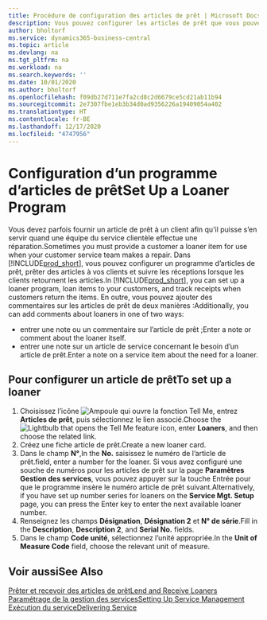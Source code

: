 ```yaml
---
title: Procédure de configuration des articles de prêt | Microsoft Docs
description: Vous pouvez configurer les articles de prêt que vous pouvez prêter aux clients afin de remplacer les articles de service lors de leur maintenance.
author: bholtorf
ms.service: dynamics365-business-central
ms.topic: article
ms.devlang: na
ms.tgt_pltfrm: na
ms.workload: na
ms.search.keywords: ''
ms.date: 10/01/2020
ms.author: bholtorf
ms.openlocfilehash: f09db27d711e7fa2cd8c2d6679ce5cd21ab11b94
ms.sourcegitcommit: 2e7307fbe1eb3b34d0ad9356226a19409054a402
ms.translationtype: HT
ms.contentlocale: fr-BE
ms.lasthandoff: 12/17/2020
ms.locfileid: "4747956"
---
```

# <a name="set-up-a-loaner-program"></a><span data-ttu-id="7cff5-103">Configuration d’un programme d’articles de prêt</span><span class="sxs-lookup"><span data-stu-id="7cff5-103">Set Up a Loaner Program</span></span>
<span data-ttu-id="7cff5-104">Vous devez parfois fournir un article de prêt à un client afin qu’il puisse s’en servir quand une équipe du service clientèle effectue une réparation.</span><span class="sxs-lookup"><span data-stu-id="7cff5-104">Sometimes you must provide a customer a loaner item for use when your customer service team makes a repair.</span></span> <span data-ttu-id="7cff5-105">Dans [!INCLUDE[prod_short](includes/prod_short.md)], vous pouvez configurer un programme d’articles de prêt, prêter des articles à vos clients et suivre les réceptions lorsque les clients retournent les articles.</span><span class="sxs-lookup"><span data-stu-id="7cff5-105">In [!INCLUDE[prod_short](includes/prod_short.md)], you can set up a loaner program, loan items to your customers, and track receipts when customers return the items.</span></span> <span data-ttu-id="7cff5-106">En outre, vous pouvez ajouter des commentaires sur les articles de prêt de deux manières :</span><span class="sxs-lookup"><span data-stu-id="7cff5-106">Additionally, you can add comments about loaners in one of two ways:</span></span>  
  
* <span data-ttu-id="7cff5-107">entrer une note ou un commentaire sur l’article de prêt ;</span><span class="sxs-lookup"><span data-stu-id="7cff5-107">Enter a note or comment about the loaner itself.</span></span>  
* <span data-ttu-id="7cff5-108">entrer une note sur un article de service concernant le besoin d’un article de prêt.</span><span class="sxs-lookup"><span data-stu-id="7cff5-108">Enter a note on a service item about the need for a loaner.</span></span>  

## <a name="to-set-up-a-loaner"></a><span data-ttu-id="7cff5-109">Pour configurer un article de prêt</span><span class="sxs-lookup"><span data-stu-id="7cff5-109">To set up a loaner</span></span>  
1. <span data-ttu-id="7cff5-110">Choisissez l’icône ![Ampoule qui ouvre la fonction Tell Me](media/ui-search/search_small.png "Dites-moi ce que vous voulez faire"), entrez **Articles de prêt**, puis sélectionnez le lien associé.</span><span class="sxs-lookup"><span data-stu-id="7cff5-110">Choose the ![Lightbulb that opens the Tell Me feature](media/ui-search/search_small.png "Tell me what you want to do") icon, enter **Loaners**, and then choose the related link.</span></span>  
2. <span data-ttu-id="7cff5-111">Créez une fiche article de prêt.</span><span class="sxs-lookup"><span data-stu-id="7cff5-111">Create a new loaner card.</span></span> 
3. <span data-ttu-id="7cff5-112">Dans le champ **N°**,</span><span class="sxs-lookup"><span data-stu-id="7cff5-112">In the **No.**</span></span> <span data-ttu-id="7cff5-113">saisissez le numéro de l’article de prêt.</span><span class="sxs-lookup"><span data-stu-id="7cff5-113">field, enter a number for the loaner.</span></span> <span data-ttu-id="7cff5-114">Si vous avez configuré une souche de numéros pour les articles de prêt sur la page **Paramètres Gestion des services**, vous pouvez appuyer sur la touche Entrée pour que le programme insère le numéro article de prêt suivant.</span><span class="sxs-lookup"><span data-stu-id="7cff5-114">Alternatively, if you have set up number series for loaners on the **Service Mgt. Setup** page, you can press the Enter key to enter the next available loaner number.</span></span>  
4. <span data-ttu-id="7cff5-115">Renseignez les champs **Désignation**, **Désignation 2** et **N° de série**.</span><span class="sxs-lookup"><span data-stu-id="7cff5-115">Fill in the **Description**, **Description 2**, and **Serial No.** fields.</span></span>  
5. <span data-ttu-id="7cff5-116">Dans le champ **Code unité**, sélectionnez l’unité appropriée.</span><span class="sxs-lookup"><span data-stu-id="7cff5-116">In the **Unit of Measure Code** field, choose the relevant unit of measure.</span></span>  
  
## <a name="see-also"></a><span data-ttu-id="7cff5-117">Voir aussi</span><span class="sxs-lookup"><span data-stu-id="7cff5-117">See Also</span></span>
[<span data-ttu-id="7cff5-118">Prêter et recevoir des articles de prêt</span><span class="sxs-lookup"><span data-stu-id="7cff5-118">Lend and Receive Loaners</span></span>](service-how-to-lend-receive-loaners.md)  
[<span data-ttu-id="7cff5-119">Paramétrage de la gestion des services</span><span class="sxs-lookup"><span data-stu-id="7cff5-119">Setting Up Service Management</span></span>](service-setup-service.md)  
[<span data-ttu-id="7cff5-120">Exécution du service</span><span class="sxs-lookup"><span data-stu-id="7cff5-120">Delivering Service</span></span>](service-deliver-service.md)  

